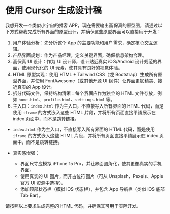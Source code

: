 # 使用 Cursor 生成设计稿

我想开发一个类似小宇宙的播客 APP，现在需要输出高保真的原型图，请通过以下方式帮我完成所有界面的原型设计，并确保这些原型界面可以直接用于开发：

1. 用户体验分析：先分析这个 App 的主要功能和用户需求，确定核心交互逻辑。
2. 产品界面规划：作为产品经理，定义关键界面，确保信息架构合理。
3. 高保真 UI 设计：作为 UI 设计师，设计贴近真实 iOS/Android 设计规范的界面，使用现代化的 UI 元素，使其具有良好的视觉体验。
4. HTML 原型实现：使用 HTML + Tailwind CSS（或 Bootstrap）生成所有原型界面，并使用 FontAwesome（或其他开源 UI 组件）让界面更加精美、接近真实的 App 设计。
5. 拆分代码文件，保持结构清晰：每个界面应作为独立的 HTML 文件存放，例如 `home.html`、`profile.html`、`settings.html` 等。
6. 主入口：`index.html` 作为主入口，不直接写入所有界面的 HTML 代码，而是使用 `iframe` 的方式嵌入这些 HTML 片段，并将所有页面直接平铺展示在 index 页面中，而不是跳转链接。

- `index.html` 作为主入口，不直接写入所有界面的 HTML 代码，而是使用 `iframe` 的方式嵌入这些 HTML 片段，并将所有页面直接平铺展示在 index 页面中，而不是跳转链接。

- 真实感增强：

  - 界面尺寸应模拟 iPhone 15 Pro，并让界面圆角化，使其更像真实的手机界面。
  - 使用真实的 UI 图片，而非占位符图片（可从 Unsplash、Pexels、Apple 官方 UI 资源中选择）。
  - 添加顶部状态栏（模拟 iOS 状态栏），并包含 App 导航栏（类似 iOS 底部 Tab Bar）。

请按照以上要求生成完整的 HTML 代码，并确保其可用于实际开发。
